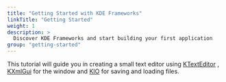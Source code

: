 ```yaml
---
title: "Getting Started with KDE Frameworks"
linkTitle: "Getting Started"
weight: 1
description: >
  Discover KDE Frameworks and start building your first application
group: "getting-started"
---
```


This tutorial will guide you in creating a small text editor using
[KTextEditor](https://api.kde.org/frameworks/ktexteditor/html/index.html)
, [KXmlGui](https://api.kde.org/frameworks/kxmlgui/html/index.html) for
the window and [KIO](https://api.kde.org/frameworks/kio/html/index.html)
for saving and loading files.

